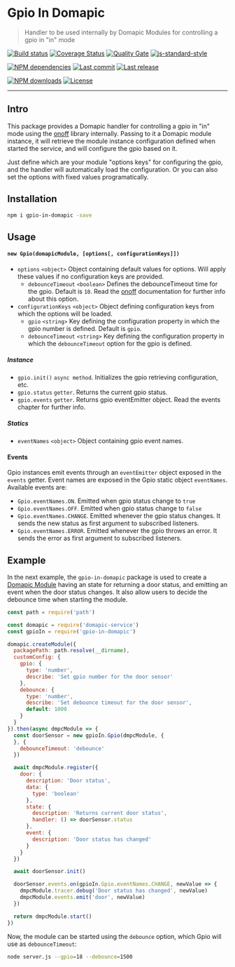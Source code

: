 # Gpio In Domapic

> Handler to be used internally by Domapic Modules for controlling a gpio in \"in\" mode

[![Build status][travisci-image]][travisci-url] [![Coverage Status][coveralls-image]][coveralls-url] [![Quality Gate][quality-gate-image]][quality-gate-url] [![js-standard-style][standard-image]][standard-url]

[![NPM dependencies][npm-dependencies-image]][npm-dependencies-url] [![Last commit][last-commit-image]][last-commit-url] [![Last release][release-image]][release-url]

[![NPM downloads][npm-downloads-image]][npm-downloads-url] [![License][license-image]][license-url]

---

## Intro

This package provides a Domapic handler for controlling a gpio in "in" mode using the [onoff][onoff-url] library internally.  Passing to it a Domapic module instance, it will retrieve the module instance configuration defined when started the service, and will configure the gpio based on it.

Just define which are your module "options keys" for configuring the gpio, and the handler will automatically load the configuration. Or you can also set the options with fixed values programatically.

## Installation

```bash
npm i gpio-in-domapic -save
```

## Usage

#### `new Gpio(domapicModule, [options[, configurationKeys]])`

* `options` `<object>` Object containing default values for options. Will apply these values if no configuration keys are provided.
  * `debounceTimeout` `<boolean>` Defines the debounceTimeout time for the gpio. Default is `10`. Read the [onoff][onoff-url] documentation for further info about this option.
* `configurationKeys` `<object>` Object defining configuration keys from which the options will be loaded.
  * `gpio` `<string>` Key defining the configuration property in which the gpio number is defined. Default is `gpio`.
  * `debounceTimeout` `<string>` Key defining the configuration property in which the `debounceTimeout` option for the gpio is defined.

##### Instance

* `gpio.init()` `async method`. Initializes the gpio retrieving configuration, etc.
* `gpio.status` `getter`. Returns the current gpio status.
* `gpio.events` `getter`. Returns gpio eventEmitter object. Read the events chapter for further info.

##### Statics
* `eventNames` `<object>` Object containing gpio event names.

#### Events

Gpio instances emit events through an `eventEmitter` object exposed in the `events` getter. Event names are exposed in the Gpio static object `eventNames`. Available events are:

* `Gpio.eventNames.ON`. Emitted when gpio status change to `true`
* `Gpio.eventNames.OFF`. Emitted when gpio status change to `false`
* `Gpio.eventNames.CHANGE`. Emitted whenever the gpio status changes. It sends the new status as first argument to subscribed listeners.
* `Gpio.eventNames.ERROR`. Emitted whenever the gpio throws an error. It sends the error as first argument to subscribed listeners.

## Example

In the next example, the `gpio-in-domapic` package is used to create a [Domapic Module][domapic-service-url] having an state for returning a door status, and emitting an event when the door status changes. It also allow users to decide the debounce time when starting the module.

```js
const path = require('path')

const domapic = require('domapic-service')
const gpioIn = require('gpio-in-domapic')

domapic.createModule({
  packagePath: path.resolve(__dirname),
  customConfig: {
    gpio: {
      type: 'number',
      describe: 'Set gpio number for the door sensor'
    },
    debounce: {
      type: 'number',
      describe: 'Set debounce timeout for the door sensor',
      default: 1000
    }
  }
}).then(async dmpcModule => {
  const doorSensor = new gpioIn.Gpio(dmpcModule, {
  }, {
    debounceTimeout: 'debounce'
  })

  await dmpcModule.register({
    door: {
      description: 'Door status',
      data: {
        type: 'boolean'
      },
      state: {
        description: 'Returns current door status',
        handler: () => doorSensor.status
      },
      event: {
        description: 'Door status has changed'
      }
    }
  })

  await doorSensor.init()

  doorSensor.events.on(gpioIn.Gpio.eventNames.CHANGE, newValue => {
    dmpcModule.tracer.debug('Door status has changed', newValue)
    dmpcModule.events.emit('door', newValue)
  })

  return dmpcModule.start()
})
```

Now, the module can be started using the `debounce` option, which Gpio will use as `debounceTimeout`:

```bash
node server.js --gpio=18 --debounce=1500
```

[coveralls-image]: https://coveralls.io/repos/github/javierbrea/gpio-in-domapic/badge.svg?branch=master
[coveralls-url]: https://coveralls.io/github/javierbrea/gpio-in-domapic
[travisci-image]: https://travis-ci.com/javierbrea/gpio-in-domapic.svg?branch=master
[travisci-url]: https://travis-ci.com/javierbrea/gpio-in-domapic
[last-commit-image]: https://img.shields.io/github/last-commit/javierbrea/gpio-in-domapic.svg
[last-commit-url]: https://github.com/javierbrea/gpio-in-domapic/commits
[license-image]: https://img.shields.io/npm/l/gpio-in-domapic.svg
[license-url]: https://github.com/javierbrea/gpio-in-domapic/blob/master/LICENSE
[npm-downloads-image]: https://img.shields.io/npm/dm/gpio-in-domapic.svg
[npm-downloads-url]: https://www.npmjs.com/package/gpio-in-domapic
[npm-dependencies-image]: https://img.shields.io/david/javierbrea/gpio-in-domapic.svg
[npm-dependencies-url]: https://david-dm.org/javierbrea/gpio-in-domapic
[quality-gate-image]: https://sonarcloud.io/api/project_badges/measure?project=gpio-in-domapic&metric=alert_status
[quality-gate-url]: https://sonarcloud.io/dashboard?id=gpio-in-domapic
[release-image]: https://img.shields.io/github/release-date/javierbrea/gpio-in-domapic.svg
[release-url]: https://github.com/javierbrea/gpio-in-domapic/releases
[standard-image]: https://img.shields.io/badge/code%20style-standard-brightgreen.svg
[standard-url]: http://standardjs.com/

[onoff-url]: https://www.npmjs.com/package/onoff
[domapic-service-url]: https://www.npmjs.com/package/domapic-service


